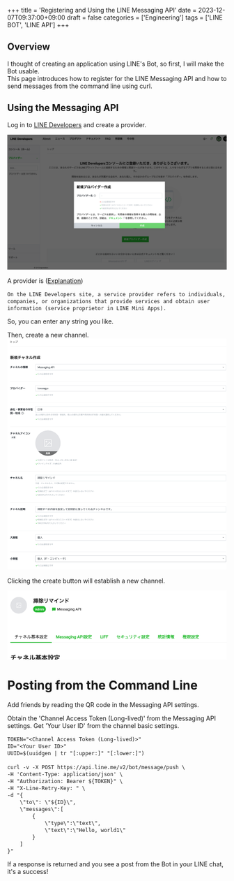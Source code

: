 +++
title = 'Registering and Using the LINE Messaging API'
date = 2023-12-07T09:37:00+09:00
draft = false
categories = ['Engineering']
tags = ['LINE BOT', 'LINE API']
+++

## Overview
I thought of creating an application using LINE's Bot, so first, I will make the Bot usable.  
This page introduces how to register for the LINE Messaging API and how to send messages from the command line using curl.

## Using the Messaging API
Log in to [LINE Developers](https://developers.line.biz/console/) and create a provider.

![img-002-001.png](img-002-001.png)

A provider is ([Explanation](https://developers.line.biz/ja/docs/line-developers-console/overview/#provider))
```
On the LINE Developers site, a service provider refers to individuals, companies, or organizations that provide services and obtain user information (service proprietor in LINE Mini Apps).
```

So, you can enter any string you like.

Then, create a new channel.
![img-002-002.png](img-002-002.png)

Clicking the create button will establish a new channel.

![img-002-003.png](img-002-003.png)

# Posting from the Command Line
Add friends by reading the QR code in the Messaging API settings.

Obtain the 'Channel Access Token (Long-lived)' from the Messaging API settings.
Get 'Your User ID' from the channel basic settings.


```shell
TOKEN="<Channel Access Token (Long-lived)>"
ID="<Your User ID>"
UUID=$(uuidgen | tr "[:upper:]" "[:lower:]")

curl -v -X POST https://api.line.me/v2/bot/message/push \
-H 'Content-Type: application/json' \
-H "Authorization: Bearer ${TOKEN}" \
-H "X-Line-Retry-Key: " \
-d "{
    \"to\": \"${ID}\",
    \"messages\":[
        {
            \"type\":\"text\",
            \"text\":\"Hello, world1\"
        }
    ]
}"
```

If a response is returned and you see a post from the Bot in your LINE chat, it's a success!